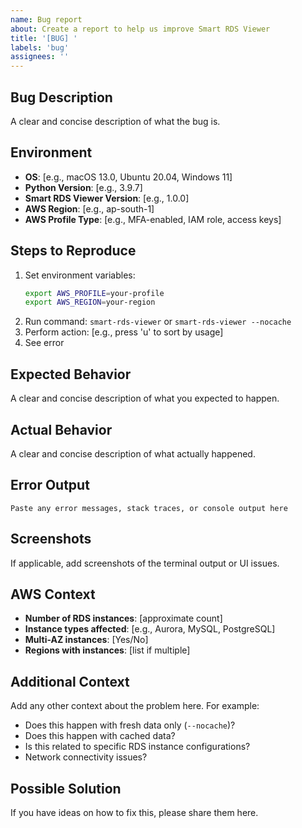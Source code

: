 ```yaml
---
name: Bug report
about: Create a report to help us improve Smart RDS Viewer
title: '[BUG] '
labels: 'bug'
assignees: ''
---
```


## Bug Description

A clear and concise description of what the bug is.

## Environment

- **OS**: [e.g., macOS 13.0, Ubuntu 20.04, Windows 11]
- **Python Version**: [e.g., 3.9.7]
- **Smart RDS Viewer Version**: [e.g., 1.0.0]
- **AWS Region**: [e.g., ap-south-1]
- **AWS Profile Type**: [e.g., MFA-enabled, IAM role, access keys]

## Steps to Reproduce

1. Set environment variables:
   ```bash
   export AWS_PROFILE=your-profile
   export AWS_REGION=your-region
   ```
2. Run command: `smart-rds-viewer` or `smart-rds-viewer --nocache`
3. Perform action: [e.g., press 'u' to sort by usage]
4. See error

## Expected Behavior

A clear and concise description of what you expected to happen.

## Actual Behavior

A clear and concise description of what actually happened.

## Error Output

```
Paste any error messages, stack traces, or console output here
```

## Screenshots

If applicable, add screenshots of the terminal output or UI issues.

## AWS Context

- **Number of RDS instances**: [approximate count]
- **Instance types affected**: [e.g., Aurora, MySQL, PostgreSQL]
- **Multi-AZ instances**: [Yes/No]
- **Regions with instances**: [list if multiple]

## Additional Context

Add any other context about the problem here. For example:
- Does this happen with fresh data only (`--nocache`)?
- Does this happen with cached data?
- Is this related to specific RDS instance configurations?
- Network connectivity issues?

## Possible Solution

If you have ideas on how to fix this, please share them here.